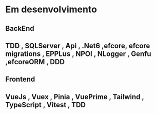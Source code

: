<h1> Em desenvolvimento </h1>
<h2>BackEnd</h2>
<h2> TDD , SQLServer , Api , .Net6 ,efcore, efcore migrations , EPPLus , NPOI , NLogger , Genfu ,efcoreORM , DDD</h2> 
<h2>Frontend</h2>
<h2>VueJs , Vuex , Pinia , VuePrime , Tailwind , TypeScript , Vitest , TDD </h2>

